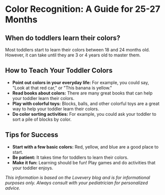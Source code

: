 # Color Recognition: A Guide for 25-27 Months

## When do toddlers learn their colors?

Most toddlers start to learn their colors between 18 and 24 months old. However, it can take until they are 3 or 4 years old to master them.

## How to Teach Your Toddler Colors

*   **Point out colors in your everyday life:** For example, you could say, "Look at that red car," or "This banana is yellow."
*   **Read books about colors:** There are many great books that can help your toddler learn their colors.
*   **Play with colorful toys:** Blocks, balls, and other colorful toys are a great way to help your toddler learn their colors.
*   **Do color sorting activities:** For example, you could ask your toddler to sort a pile of blocks by color.

## Tips for Success

*   **Start with a few basic colors:** Red, yellow, and blue are a good place to start.
*   **Be patient:** It takes time for toddlers to learn their colors.
*   **Make it fun:** Learning should be fun! Play games and do activities that your toddler enjoys.

*This information is based on the Lovevery blog and is for informational purposes only. Always consult with your pediatrician for personalized advice.*
